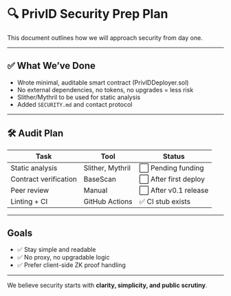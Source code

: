 # 🔍 PrivID Security Prep Plan

This document outlines how we will approach security from day one.

---

## ✅ What We’ve Done

- Wrote minimal, auditable smart contract (PrivIDDeployer.sol)
- No external dependencies, no tokens, no upgrades = less risk
- Slither/Mythril to be used for static analysis
- Added `SECURITY.md` and contact protocol

---

## 🛠 Audit Plan

| Task | Tool | Status |
|------|------|--------|
| Static analysis | Slither, Mythril | ⬜ Pending funding |
| Contract verification | BaseScan | ⬜ After first deploy |
| Peer review | Manual | ⬜ After v0.1 release |
| Linting + CI | GitHub Actions | ✅ CI stub exists

---

## Goals

- ✅ Stay simple and readable
- ✅ No proxy, no upgradable logic
- ✅ Prefer client-side ZK proof handling

---

We believe security starts with **clarity, simplicity, and public scrutiny**.
